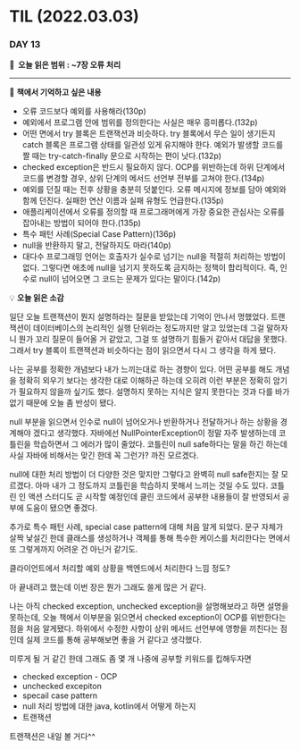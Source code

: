 # TIL (2022.03.03)

### DAY 13

**🔖  오늘 읽은 범위 : ~7장 오류 처리**

---

<aside>

📖 **책에서 기억하고 싶은 내용**

</aside>

- 오류 코드보다 예외를 사용해라(130p)
- 예외에서 프로그램 안에 범위를 정의한다는 사실은 매우 흥미롭다.(132p)
- 어떤 면에서 try 블록은 트랜잭션과 비슷하다. try 블록에서 무슨 일이 생기든지 catch 블록은 프로그램 상태를 일관성 있게 유지해야 한다. 예외가 발생할 코드를 짤 때는 try-catch-finally 문으로 시작하는 편이 낫다.(132p)
- checked exception은 반드시 필요하지 않다. OCP를 위반하는데 하위 단계에서 코드를 변경할 경우, 상위 단계의 메서드 선언부 전부를 고쳐야 한다.(134p)
- 예외를 던질 때는 전후 상황을 충분히 덧붙인다. 오류 메시지에 정보를 담아 예외와 함께 던진다. 실패한 연산 이름과 실패 유형도 언급한다.(135p)
- 애플리케이션에서  오류를 정의할 때 프로그래머에게 가장 중요한 관심사는 오류를 잡아내는 방법이 되어야 한다.(135p)
- 특수 패턴 사례(Special Case Pattern)(136p)
- null을 반환하지 말고, 전달하지도 마라(140p)
- 대다수 프로그래밍 언어는 호출자가 실수로 넘기는 null을 적절히 처리하는 방법이 없다. 그렇다면 애초에 null을 넘기지 못하도록 금지하는 정책이 합리적이다. 즉, 인수로 null이 넘어오면 그 코드는 문제가 있다는 말이다.(142p)

<aside>

💡 **오늘 읽은 소감**

</aside>

일단 오늘 트랜잭션이 뭔지 설명하라는 질문을 받았는데 기억이 안나서 멍했었다. 트랜잭션이 데이터베이스의 논리적인 실행 단위라는 정도까지만 알고 있었는데 그걸 말하자니 뭔가 꼬리 질문이 들어올 거 같았고, 그걸 또 설명하기 힘들거 같아서 대답을 못했다. 그래서 try 블록이 트랜잭션과 비슷하다는 점이 읽으면서 다시 그 생각을 하게 됐다. 

나는 공부를 정확한 개념보다 내가 느끼는대로 하는 경향이 있다. 어떤 공부를 해도 개념을 정확히 외우기 보다는 생각한 대로 이해하곤 하는데 오히려 이런 부분은 정확히 암기가 필요하지 않을까 싶기도 했다. 설명하지 못하는 지식은 알지 못한다는 것과 다를 바가 없기 때문에 오늘 좀 반성이 됐다.

null 부분을 읽으면서 인수로 null이 넘어오거나 반환하거나 전달하거나 하는 상황을 경계해야 겠다고 생각했다. 자바에선 NullPointerException이 정말 자주 발생하는데 코틀린을 학습하면서 그 에러가 많이 줄었다. 코틀린이 null safe하다는 말을 하긴 하는데 사실 자바에 비해서는 맞긴 한데 꼭 그런가? 까진 모르겠다. 

null에 대한 처리 방법이 더 다양한 것은 맞지만 그렇다고 완벽히 null safe한지는 잘 모르겠다. 아마 내가 그 정도까지 코틀린을 학습하지 못해서 느끼는 것일 수도 있다. 코틀린 인 액션 스터디도 곧 시작할 예정인데 클린 코드에서 공부한 내용들이 잘 반영되서 공부에 도움이 됐으면 좋겠다.

추가로 특수 패턴 사례, special case pattern에 대해 처음 알게 되었다. 문구 자체가 살짝 낯설긴 한데 클래스를 생성하거나 객체를 통해 특수한 케이스를 처리한다는 면에서 또 그렇게까지 어려운 건 아닌거 같기도.

클라이언트에서 처리할 예외 상황을 백엔드에서 처리한다 느낌 정도?

아 끝내려고 했는데 이번 장은 뭔가 그래도 쓸게 많은 거 같다.

나는 아직 checked exception, unchecked exception을 설명해보라고 하면 설명을 못하는데, 오늘 책에서 이부분을 읽으면서 checked exception이 OCP를 위반한다는 점을 처음 알게됐다. 하위에서 수정한 사항이 상위 메서드 선언부에 영향을 끼친다는 점인데 실제 코드를 통해 공부해보면 좋을 거 같다고 생각했다.

미루게 될 거 같긴 한데 그래도 좀 몇 개 나중에 공부할 키워드를 킵해두자면

- checked exception - OCP
- unchecked excepiton
- specail case pattern
- null 처리 방법에 대한 java, kotlin에서 어떻게 하는지
- 트랜잭션

트랜잭션은 내일 볼 거다^^